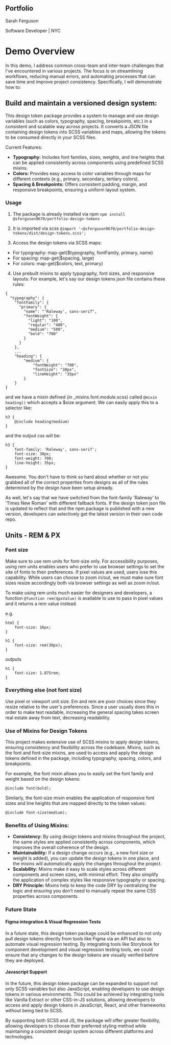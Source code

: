 Portfolio
-
Sarah Ferguson

Software Developer | NYC

# Demo Overview
In this demo, I address common cross-team and inter-team challenges that I've encountered in various projects. The focus is on streamlining workflows, reducing manual errors, and automating processes that can save time and improve project consistency. Specifically, I will demonstrate how to:

## Build and maintain a versioned design system:
This design token package provides a system to manage and use design variables (such as colors, typography, spacing, breakpoints, etc.) in a consistent and scalable way across projects. It converts a JSON file containing design tokens into SCSS variables and maps, allowing the tokens to be consumed directly in your SCSS files.

Current Features:
* **Typography:** Includes font families, sizes, weights, and line heights that can be applied consistently across components using predefined SCSS mixins.
* **Colors:** Provides easy access to color variables through maps for different contexts (e.g., primary, secondary, tertiary colors).
* **Spacing & Breakpoints:** Offers consistent padding, margin, and responsive breakpoints, ensuring a uniform layout system.

### Usage
1. The package is already installed via npm `npm install @sferguson9670/portfolio-design-tokens`

2. It is imported via scss `@import '~@sferguson9670/portfolio-design-tokens/dist/design-tokens.scss';`

3. Access the design tokens via SCSS maps:

* For typography: map-get($typography, fontFamily, primary, name)
* For spacing: map-get($spacing, large)
* For colors: map-get($colors, text, primary)

4. Use prebuilt mixins to apply typography, font sizes, and responsive layouts:
For example, let's say our design tokens json file contains these rules:
```
{
  "typography": {
    "fontFamily": {
      "primary": {
        "name": "'Raleway', sans-serif",
        "fontWeight": {
          "light": "100",
          "regular": "400",
          "medium": "500",
          "bold": "700"
        }
      }
    },
    ...
    "heading": {
        "medium": {
            "fontWeight": "700",
            "fontSize": "30px",
            "lineHeight": "35px"
        }
    }
}
```

and we have a mixin defined (in _mixins.font.module.scss) called `@mixin heading()` which accepts a $size argument. We can easily apply this to a selector like:
```
h3 {
    @include heading(medium)
}
```

and the output css will be:
```
h3 {
    font-family: 'Raleway', sans-serif';
    font-size: 30px;
    font-weight: 700;
    line-height: 35px;
}
```

Awesome. You don't have to think so hard about whether or not you grabbed all of the correct properties from designs as all of the rules determined by the design have been setup already.

As well, let's say that we have switched from the font-family 'Raleway' to 'Times New Roman' with different fallback fonts. If the design token json file is updated to reflect that and the npm package is published with a new version, developers can selectively get the latest version in their own code repo.

## Units - REM & PX
### Font size
Make sure to use rem units for font-size only. For accessibility purposes, using rem units enables users who prefer to use browser settings to set the site of fonts to their preferences. If pixel values are used, users lose this capability. While users can choose to zoom in/out, we must make sure font sizes resize accordingly both via browser settings as well as zoom in/out.

To make using rem units much easier for designers and developers, a function `@function rem($pxValue)` is available to use to pass in pixel values and it returns a rem value instead.

e.g. 

```
html {
    font-size: 16px;
}

h1 {
    font-size: rem(30px);
}
```

outputs
```
h1 {
    font-size: 1.875rem;
}
```

### Everything else (not font size)
Use pixel or viewport unit size. Em and rem are poor choices since they resize relative to the user's preferences. Since a user usually does this in order to make text readable, increasing the general spacing takes screen real estate away from text, decreasing readability.

### Use of Mixins for Design Tokens
This project makes extensive use of SCSS mixins to apply design tokens, ensuring consistency and flexibility across the codebase. Mixins, such as the font and font-size mixins, are used to access and apply the design tokens defined in the package, including typography, spacing, colors, and breakpoints.

For example, the font mixin allows you to easily set the font family and weight based on the design tokens:

```
@include font(bold);
```

Similarly, the font-size mixin enables the application of responsive font sizes and line heights that are mapped directly to the token values:

```
@include font-size(medium);
```

### Benefits of Using Mixins:
* **Consistency:** By using design tokens and mixins throughout the project, the same styles are applied consistently across components, which improves the overall coherence of the design.
* **Maintainability:** If a design change occurs (e.g., a new font size or weight is added), you can update the design tokens in one place, and the mixins will automatically apply the changes throughout the project.
* **Scalability:** Mixins make it easy to scale styles across different components and screen sizes, with minimal effort. They also simplify the application of complex styles like responsive typography or spacing.
* **DRY Principle:** Mixins help to keep the code DRY by centralizing the logic and ensuring you don’t need to manually repeat the same CSS properties across components.

### Future State
#### Figma integration & Visual Regression Tests
In a future state, this design token package could be enhanced to not only pull design tokens directly from tools like Figma via an API but also to automate visual regression testing. By integrating tools like Storybook for component development and visual regression testing tools, we could ensure that any changes to the design tokens are visually verified before they are deployed.

#### Javascript Support
In the future, this design token package can be expanded to support not only SCSS variables but also JavaScript, enabling developers to use design tokens in various environments. This could be achieved by integrating tools like Vanilla Extract or other CSS-in-JS solutions, allowing developers to access and apply design tokens in JavaScript, React, and other frameworks without being tied to SCSS.

By supporting both SCSS and JS, the package will offer greater flexibility, allowing developers to choose their preferred styling method while maintaining a consistent design system across different platforms and technologies.